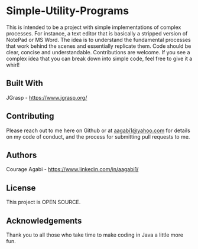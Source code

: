 # Simple-Utility-Programs
This is intended to be a project with simple implementations of complex processes.
For instance, a text editor that is basically a stripped version of NotePad or MS Word.
The idea is to understand the fundamental processes that work behind the scenes and essentially replicate them.
Code should be clear, concise and understandable.
Contributions are welcome.
If you see a complex idea that you can break down into simple code, feel free to give it a whirl!

## Built With
JGrasp - https://www.jgrasp.org/

## Contributing
Please reach out to me here on Github or at aagabi1@yahoo.com for details on my code of conduct, and the process for submitting pull requests to me.

## Authors
Courage Agabi - https://www.linkedin.com/in/aagabi1/

## License
This project is OPEN SOURCE.

## Acknowledgements
Thank you to all those who take time to make coding in Java a little more fun.
